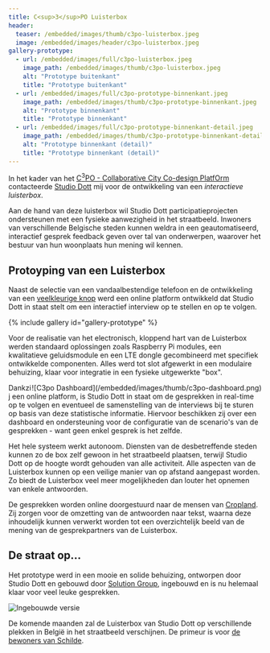 ```yaml
---
title: C<sup>3</sup>PO Luisterbox
header:
  teaser: /embedded/images/thumb/c3po-luisterbox.jpeg
  image: /embedded/images/header/c3po-luisterbox.jpeg
gallery-prototype:
  - url: /embedded/images/full/c3po-luisterbox.jpeg
    image_path: /embedded/images/thumb/c3po-luisterbox.jpeg
    alt: "Prototype buitenkant"
    title: "Prototype buitenkant"
  - url: /embedded/images/full/c3po-prototype-binnenkant.jpeg
    image_path: /embedded/images/thumb/c3po-prototype-binnenkant.jpeg
    alt: "Prototype binnenkant"
    title: "Prototype binnenkant"
  - url: /embedded/images/full/c3po-prototype-binnenkant-detail.jpeg
    image_path: /embedded/images/thumb/c3po-prototype-binnenkant-detail.jpeg
    alt: "Prototype binnenkant (detail)"
    title: "Prototype binnenkant (detail)"
---
```


In het kader van het [C<sup>3</sup>PO - Collaborative City Co-design PlatfOrm](https://itea3.org/project/c3po.html) contacteerde [Studio Dott](http://studiodott.be) mij voor de ontwikkeling van een _interactieve luisterbox_.

Aan de hand van deze luisterbox wil Studio Dott participatieprojecten ondersteunen met een fysieke aanwezigheid in het straatbeeld. Inwoners van verschillende Belgische steden kunnen weldra in een geautomatiseerd, interactief gesprek feedback geven over tal van onderwerpen, waarover het bestuur van hun woonplaats hun mening wil kennen.

## Protoyping van een Luisterbox

Naast de selectie van een vandaalbestendige telefoon en de ontwikkeling van een [veelkleurige knop](NeoButton) werd een online platform ontwikkeld dat Studio Dott in staat stelt om een interactief interview op te stellen en op te volgen.

{% include gallery id="gallery-prototype" %}

Voor de realisatie van het electronisch, kloppend hart van de Luisterbox werden standaard oplossingen zoals Raspberry Pi modules, een kwalitatieve geluidsmodule en een LTE dongle gecombineerd met specifiek ontwikkelde componenten. Alles werd tot slot afgewerkt in een modulaire behuizing, klaar voor integratie in een fysieke uitgewerkte "box".

<div style="float:right" markdown="1">
  ![C3po Dashboard](/embedded/images/thumb/c3po-dashboard.png)
</div>

Dankzij een online platform, is Studio Dott in staat om de gesprekken in real-time op te volgen en eventueel de samenstelling van de interviews bij te sturen op basis van deze statistische informatie. Hiervoor beschikken zij over een dashboard en ondersteuning voor de configuratie van de scenario's van de gesprekken - want geen enkel gesprek is het zelfde.

Het hele systeem werkt autonoom. Diensten van de desbetreffende steden kunnen zo de box zelf gewoon in het straatbeeld plaatsen, terwijl Studio Dott op de hoogte wordt gehouden van alle activiteit. Alle aspecten van de Luisterbox kunnen op een veilige manier van op afstand aangepast worden. Zo biedt de Luisterbox veel meer mogelijkheden dan louter het opnemen van enkele antwoorden.

De gesprekken worden online doorgestuurd naar de mensen van [Cropland](http://cropland.be). Zij zorgen voor de omzetting van de antwoorden naar tekst, waarna deze inhoudelijk kunnen verwerkt worden tot een overzichtelijk beeld van de mening van de gesprekpartners van de Luisterbox.

## De straat op...

Het prototype werd in een mooie en solide behuizing, ontworpen door Studio Dott en gebouwd door [Solution Group](http://solutiongroup.eu), ingebouwd en is nu helemaal klaar voor veel leuke gesprekken.

![Ingebouwde versie](images/full/c3po-ingebouwd-operationeel.jpeg)

De komende maanden zal de Luisterbox van Studio Dott op verschillende plekken in België in het straatbeeld verschijnen. De primeur is voor [de bewoners van Schilde](http://www.schilde.be/uwmeningtelt).
